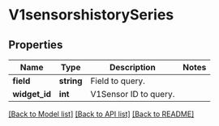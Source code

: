 # V1sensorshistorySeries

## Properties
Name | Type | Description | Notes
------------ | ------------- | ------------- | -------------
**field** | **string** | Field to query. | 
**widget_id** | **int** | V1Sensor ID to query. | 

[[Back to Model list]](../README.md#documentation-for-models) [[Back to API list]](../README.md#documentation-for-api-endpoints) [[Back to README]](../README.md)


